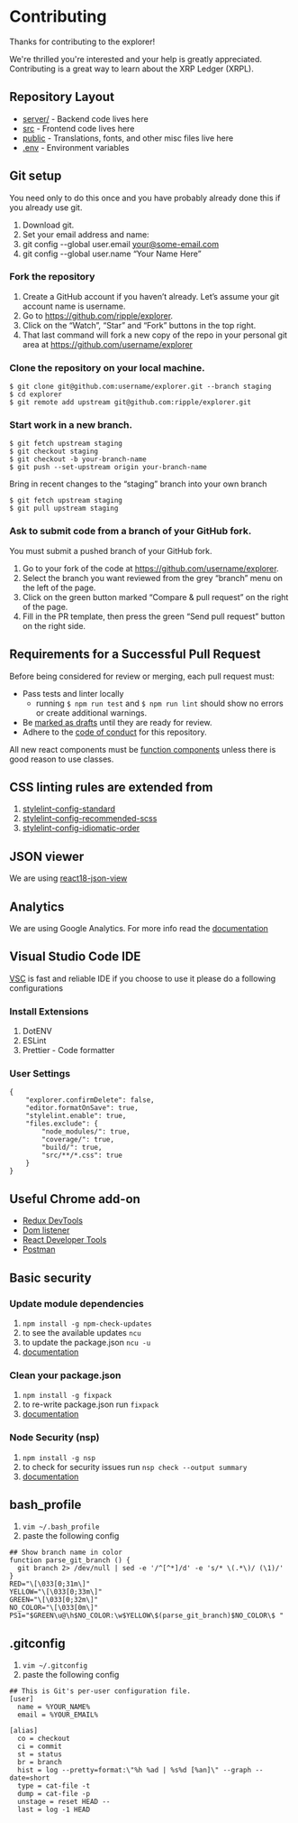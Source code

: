# Contributing

Thanks for contributing to the explorer!

We're thrilled you're interested and your help is greatly appreciated. Contributing is a great way to learn about the XRP Ledger (XRPL).

## Repository Layout

- [server/](server/) - Backend code lives here
- [src](src/) - Frontend code lives here
- [public](public/) - Translations, fonts, and other misc files live here
- [.env](.env.example) - Environment variables

## Git setup

You need only to do this once and you have probably already done this if you already use git.

1. Download git.
2. Set your email address and name:
3. git config --global user.email your@some-email.com
4. git config --global user.name “Your Name Here”

### Fork the repository

1. Create a GitHub account if you haven’t already. Let’s assume your git account name is username.
2. Go to https://github.com/ripple/explorer.
3. Click on the “Watch”, “Star” and “Fork” buttons in the top right.
4. That last command will fork a new copy of the repo in your personal git area at https://github.com/username/explorer

### Clone the repository on your local machine.

```
$ git clone git@github.com:username/explorer.git --branch staging
$ cd explorer
$ git remote add upstream git@github.com:ripple/explorer.git
```

### Start work in a new branch.

```
$ git fetch upstream staging
$ git checkout staging
$ git checkout -b your-branch-name
$ git push --set-upstream origin your-branch-name
```

Bring in recent changes to the “staging” branch into your own branch

```
$ git fetch upstream staging
$ git pull upstream staging
```

### Ask to submit code from a branch of your GitHub fork.

You must submit a pushed branch of your GitHub fork.

1. Go to your fork of the code at https://github.com/username/explorer.
2. Select the branch you want reviewed from the grey “branch” menu on the left of the page.
3. Click on the green button marked “Compare & pull request” on the right of the page.
4. Fill in the PR template, then press the green “Send pull request” button on the right side.

## Requirements for a Successful Pull Request

Before being considered for review or merging, each pull request must:

- Pass tests and linter locally
  - running `$ npm run test` and `$ npm run lint` should show no errors or create additional warnings.
- Be [marked as drafts](https://github.blog/2019-02-14-introducing-draft-pull-requests/) until they are ready for review.
- Adhere to the [code of conduct](CODE_OF_CONDUCT.md) for this repository.

All new react components must be [function components](https://reactjs.org/docs/components-and-props.html) unless there is good reason to use classes.

## CSS linting rules are extended from

1.  [stylelint-config-standard](https://github.com/stylelint/stylelint-config-standard)
1.  [stylelint-config-recommended-scss](https://github.com/kristerkari/stylelint-config-recommended-scss)
1.  [stylelint-config-idiomatic-order](https://github.com/ream88/stylelint-config-idiomatic-order)

## JSON viewer

We are using [react18-json-view](https://github.com/YYsuni/react18-json-view)

## Analytics

We are using Google Analytics. For more info read the [documentation](https://developers.google.com/analytics/devguides/collection/analyticsjs/)

## Visual Studio Code IDE

[VSC](https://code.visualstudio.com/) is fast and reliable IDE if you choose to use it please do a following configurations

### Install Extensions

1.  DotENV
1.  ESLint
1.  Prettier - Code formatter

### User Settings

```
{
    "explorer.confirmDelete": false,
    "editor.formatOnSave": true,
    "stylelint.enable": true,
    "files.exclude": {
        "node_modules/": true,
        "coverage/": true,
        "build/": true,
        "src/**/*.css": true
    }
}
```

## Useful Chrome add-on

- [Redux DevTools](https://chrome.google.com/webstore/detail/redux-devtools/lmhkpmbekcpmknklioeibfkpmmfibljd?hl=en)
- [Dom listener](https://chrome.google.com/webstore/detail/domlistener/jlfdgnlpibogjanomigieemaembjeolj?hl=en)
- [React Developer Tools](https://chrome.google.com/webstore/detail/react-developer-tools/fmkadmapgofadopljbjfkapdkoienihi/related?hl=en)
- [Postman](https://chrome.google.com/webstore/detail/postman/fhbjgbiflinjbdggehcddcbncdddomop/related?hl=en)

## Basic security

### Update module dependencies

1.  `npm install -g npm-check-updates`
1.  to see the available updates `ncu`
1.  to update the package.json `ncu -u`
1.  [documentation](https://www.npmjs.com/package/npm-check-updates)

### Clean your package.json

1.  `npm install -g fixpack`
1.  to re-write package.json run `fixpack`
1.  [documentation](https://www.npmjs.com/package/fixpack)

### Node Security (nsp)

1.  `npm install -g nsp`
1.  to check for security issues run `nsp check --output summary`
1.  [documentation](https://www.npmjs.com/package/nsp)

## bash_profile

1.  `vim ~/.bash_profile`
1.  paste the following config

```
## Show branch name in color
function parse_git_branch () {
  git branch 2> /dev/null | sed -e '/^[^*]/d' -e 's/* \(.*\)/ (\1)/'
}
RED="\[\033[0;31m\]"
YELLOW="\[\033[0;33m\]"
GREEN="\[\033[0;32m\]"
NO_COLOR="\[\033[0m\]"
PS1="$GREEN\u@\h$NO_COLOR:\w$YELLOW\$(parse_git_branch)$NO_COLOR\$ "
```

## .gitconfig

1.  `vim ~/.gitconfig`
1.  paste the following config

```
## This is Git's per-user configuration file.
[user]
  name = %YOUR_NAME%
  email = %YOUR_EMAIL%

[alias]
  co = checkout
  ci = commit
  st = status
  br = branch
  hist = log --pretty=format:\"%h %ad | %s%d [%an]\" --graph --date=short
  type = cat-file -t
  dump = cat-file -p
  unstage = reset HEAD --
  last = log -1 HEAD
```
